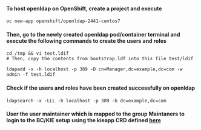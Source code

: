 #### To host openldap on OpenShift, create a project and execute 
```
oc new-app openshift/openldap-2441-centos7
```

#### Then, go to the newly created openldap pod/container terminal and execute the following commands to create the users and roles

```
cd /tmp && vi test.ldif
# Then, copy the contents from bootstrap.ldf into this file test/ldif

ldapadd -x -h localhost -p 389 -D cn=Manager,dc=example,dc=com -w admin -f test.ldif 
```

#### Check if the users and roles have been created successfully on openldap

```
ldapsearch -x -LLL -h localhost -p 389 -b dc=example,dc=com 
```
#### User the user maintainer which is mapped to the group Maintaners to login to the BC/KIE setup using the kieapp CRD defined [here](https://github.com/bbalakriz/rhpam-openshift/blob/main/kie-app-yaml/kieapp-rhpam-authoring-with-openldap.yaml)
